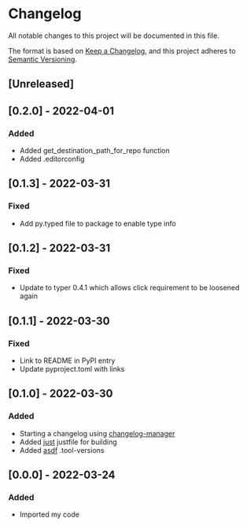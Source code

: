 # Changelog
All notable changes to this project will be documented in this file.

The format is based on [Keep a Changelog](https://keepachangelog.com/en/1.1.0/),
and this project adheres to [Semantic Versioning](https://semver.org/spec/v2.0.0.html).

## [Unreleased]

## [0.2.0] - 2022-04-01
### Added
- Added get_destination_path_for_repo function
- Added .editorconfig

## [0.1.3] - 2022-03-31
### Fixed
- Add py.typed file to package to enable type info

## [0.1.2] - 2022-03-31
### Fixed
- Update to typer 0.4.1 which allows click requirement to be loosened again

## [0.1.1] - 2022-03-30
### Fixed
- Link to README in PyPI entry
- Update pyproject.toml with links

## [0.1.0] - 2022-03-30
### Added
- Starting a changelog using [changelog-manager](https://github.com/axelfauvel/changelog-manager)
- Added [just](https://github.com/casey/just) justfile for building
- Added [asdf](https://asdf-vm.com) .tool-versions

## [0.0.0] - 2022-03-24
### Added
- Imported my code
